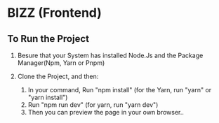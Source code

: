 # BIZZ (Frontend) 

## To Run the Project
1. Besure that your System has installed Node.Js and the Package Manager(Npm, Yarn or Pnpm)

2. Clone the Project, and then:  
    1. In your command, Run "npm install" (for the Yarn, run "yarn" or "yarn install")
    2. Run "npm run dev" (for yarn, run "yarn dev")
    3. Then you can preview the page in your own browser..